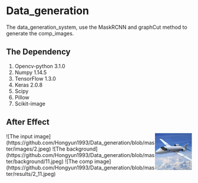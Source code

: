 # Data_generation
The data_generation_system, use the MaskRCNN and graphCut method to generate the comp_images.

## The Dependency
1. Opencv-python 3.1.0
2. Numpy 1.14.5
3. TensorFlow 1.3.0
4. Keras 2.0.8 
5. Scipy
6. Pillow
7. Scikit-image

## After Effect
<img src="https://github.com/Hongyun1993/Data_generation/blob/master/images/2.jpeg" width = "100" height = "100" div align=right />
![The input image](https://github.com/Hongyun1993/Data_generation/blob/master/images/2.jpeg)
![The background](https://github.com/Hongyun1993/Data_generation/blob/master/background/11.jpeg)
![The comp image](https://github.com/Hongyun1993/Data_generation/blob/master/results/2_11.jpeg)
